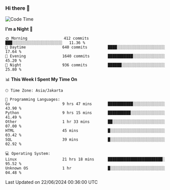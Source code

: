 ### Hi there 👋

<!--
**rmsubekti/rmsubekti** is a ✨ _special_ ✨ repository because its `README.md` (this file) appears on your GitHub profile.

Here are some ideas to get you started:

- 🔭 I’m currently working on ...
- 🌱 I’m currently learning ...
- 👯 I’m looking to collaborate on ...
- 🤔 I’m looking for help with ...
- 💬 Ask me about ...
- 📫 How to reach me: ...
- 😄 Pronouns: ...
- ⚡ Fun fact: ...
-->

<!--START_SECTION:waka-->
![Code Time](http://img.shields.io/badge/Code%20Time-3%2C026%20hrs%2051%20mins-blue)

**I'm a Night 🦉** 

```text
🌞 Morning                412 commits         ███░░░░░░░░░░░░░░░░░░░░░░   11.36 % 
🌆 Daytime                640 commits         ████░░░░░░░░░░░░░░░░░░░░░   17.64 % 
🌃 Evening                1640 commits        ███████████░░░░░░░░░░░░░░   45.20 % 
🌙 Night                  936 commits         ██████░░░░░░░░░░░░░░░░░░░   25.80 % 
```


📊 **This Week I Spent My Time On** 

```text
🕑︎ Time Zone: Asia/Jakarta

💬 Programming Languages: 
Go                       9 hrs 47 mins       ███████████░░░░░░░░░░░░░░   43.90 % 
Python                   9 hrs 15 mins       ██████████░░░░░░░░░░░░░░░   41.49 % 
Other                    1 hr 33 mins        ██░░░░░░░░░░░░░░░░░░░░░░░   07.00 % 
HTML                     45 mins             █░░░░░░░░░░░░░░░░░░░░░░░░   03.42 % 
SQL                      39 mins             █░░░░░░░░░░░░░░░░░░░░░░░░   02.92 % 

💻 Operating System: 
Linux                    21 hrs 18 mins      ████████████████████████░   95.52 % 
Unknown OS               1 hr                █░░░░░░░░░░░░░░░░░░░░░░░░   04.48 % 
```


 Last Updated on 22/06/2024 00:36:00 UTC
<!--END_SECTION:waka-->
